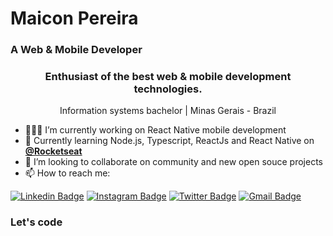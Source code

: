 # Maicon Pereira
<h3>A Web & Mobile Developer</h3>

<h3 align="center">Enthusiast of the best web & mobile development technologies.</h3>

<p align="center">Information systems bachelor | Minas Gerais - Brazil</p>

- 🧑🏻‍💻  I’m currently working on React Native mobile development
- 💜  Currently learning Node.js, Typescript, ReactJs and React Native on [**@Rocketseat**](https://github.com/Rocketseat)
- 👯  I’m looking to collaborate on community and new open souce projects 
- 📫  How to reach me:
  
[![Linkedin Badge](https://img.shields.io/badge/-LinkedIn-blue?style=flat-square&logo=Linkedin&logoColor=white&link=https://www.linkedin.com/in/rebeccamanzi/)](https://www.linkedin.com/in/maicon-pereira)
[![Instagram Badge](https://img.shields.io/badge/-Instagram-C13584?style=flat-square&labelColor=C13584&logo=instagram&logoColor=white&link=https://www.instagram.com/codepwr/)](https://www.instagram.com/maiconpereira0/)
[![Twitter Badge](https://img.shields.io/badge/-Twitter-1ca0f1?style=flat-square&labelColor=1ca0f1&logo=twitter&logoColor=white&link=https://twitter.com/lgdbittencourt)](https://twitter.com/MaiconPDev)
[![Gmail Badge](https://img.shields.io/badge/-Gmail-c14438?style=flat-square&logo=Gmail&logoColor=white&link=mailto:rebeccamanzi@gmail.com)](mailto:maiconp.sistemas@gmail.com)

### Let's code
<!--
### Hi there 👋

**MaiconPereira/maiconpereira** is a ✨ _special_ ✨ repository because its `README.md` (this file) appears on your GitHub profile.

Here are some ideas to get you started:

- 🔭 I’m currently working on ...
- 🌱 I’m currently learning ...
- 👯 I’m looking to collaborate on ...
- 🤔 I’m looking for help with ...
- 💬 Ask me about ...
- 📫 How to reach me: ...
- 😄 Pronouns: ...
- ⚡ Fun fact: ...
-->


